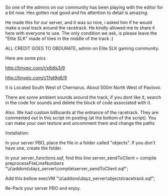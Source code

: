  So one of the admins on our community has been playing with the editor for a bit now.  Hes gotten real good and his
 attention to detail is amazing.

He made this for our server, and it was so nice, i asked him if he would make a oval track around the racetrack.
He kindly allowed me to share it here with everyone to use.  The only condition we ask, is please leave the
"Elite SLK" made of tires in the middle of the track :)

ALL CREDIT GOES TO OBDURATE, admin on Elite SLK gaming community.

Here are some pics

http://tinypic.com/r/x6dls3/9

http://tinypic.com/r/11gt9g6/9

It is Located South West of Chernarus. About 500m North West of Pavlovo.

There are some ambient sounds around the track, if you dont like it, search in the code for sounds and delete the block of code associated with it.

Also.  We had custom billboards at the entrance of the racetrack.  They are commented out in this script im posting (at the bottom of the script).  You can make your own texture and uncomment them and change the paths 

Installation:

In your server PBO, place the file in a folder called "objects".  If you don't have one, create the folder. 

In your server_functions.sqf, find this line
server_sendToClient = compile preprocessFileLineNumbers "\z\addons\dayz_server\compile\server_sendToClient.sqf"; 

Add this bellow
execVM "\z\addons\dayz_server\objects\racetrack.sqf"; 


Re-Pack your server PBO and enjoy.
